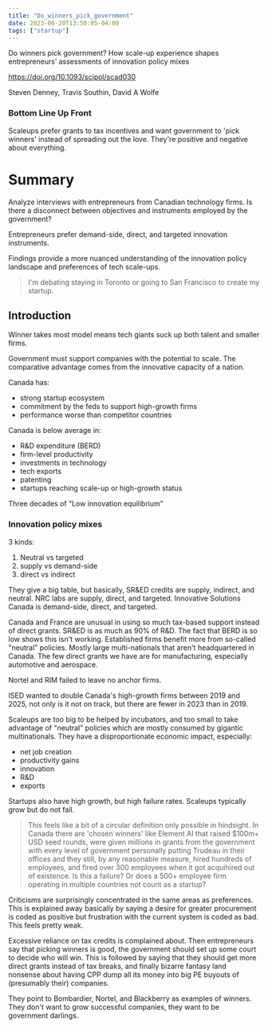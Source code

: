 ```yaml
---
title: "Do_winners_pick_government"
date: 2023-06-20T13:50:05-04:00
tags: ["startup"]
---
```


Do winners pick government? How scale-up experience shapes entrepreneurs’ assessments of innovation policy mixes

https://doi.org/10.1093/scipol/scad030

Steven Denney, Travis Southin, David A Wolfe

### Bottom Line Up Front

Scaleups prefer grants to tax incentives and want government to 'pick winners' instead of spreading out the love. They're positive and negative about everything.

# Summary

Analyze interviews with entrepreneurs from Canadian technology firms. Is there a disconnect between objectives and instruments employed by the government?

Entrepreneurs prefer demand-side, direct, and targeted innovation instruments. 

Findings provide a more nuanced understanding of the innovation policy landscape and preferences of tech scale-ups.

> I'm debating staying in Toronto or going to San Francisco to create my startup.

## Introduction

Winner takes most model means tech giants suck up both talent and smaller firms.

Government must support companies with the potential to scale. The comparative advantage comes from the innovative capacity of a nation.

Canada has:
- strong startup ecosystem
- commitment by the feds to support high-growth firms
- performance worse than competitor countries

Canada is below average in:
- R&D expenditure (BERD)
- firm-level productivity
- investments in technology
- tech exports
- patenting
- startups reaching scale-up or high-growth status

Three decades of "Low innovation equilibrium"

### Innovation policy mixes

3 kinds:
1) Neutral vs targeted
1) supply vs demand-side 
1) direct vs indirect

They give a big table, but basically, SR&ED credits are supply, indirect, and neutral. NRC labs are supply, direct, and targeted. Innovative Solutions Canada is demand-side, direct, and targeted.

Canada and France are unusual in using so much tax-based support instead of direct grants. SR&ED is as much as 90% of R&D. The fact that BERD is so low shows this isn't working. Established firms benefit more from so-called "neutral" policies. Mostly large multi-nationals that aren't headquartered in Canada. 
The few direct grants we have are for manufacturing, especially automotive and aerospace. 

Nortel and RIM failed to leave no anchor firms.

ISED wanted to double Canada's high-growth firms between 2019 and 2025, not only is it not on track, but there are fewer in 2023 than in 2019.

Scaleups are too big to be helped by incubators, and too small to take advantage of "neutral" policies which are mostly consumed by gigantic multinationals. They have a disproportionate economic impact, especially:
- net job creation
- productivity gains
- innovation 
- R&D 
- exports 

Startups also have high growth, but high failure rates. Scaleups typically grow but do not fail. 

> This feels like a bit of a circular definition only possible in hindsight. In Canada there are 'chosen winners' like Element AI that raised $100m+ USD seed rounds, were given millions in grants from the government with every level of government personally putting Trudeau in their offices and they still, by any reasonable measure, hired hundreds of employees, and fired over 300 employees when it got acquihired out of existence. Is this a failure? Or does a 500+ employee firm operating in multiple countries not count as a startup?

Criticisms are surprisingly concentrated in the same areas as preferences. This is explained away basically by saying a desire for greater procurement is coded as positive but frustration with the current system is coded as bad. This feels pretty weak.

Excessive reliance on tax credits is complained about. Then entrepreneurs say that picking winners is good, the government should set up some court to decide who will win. This is followed by saying that they should get more direct grants instead of tax breaks, and finally bizarre fantasy land nonsense about having CPP dump all its money into big PE buyouts of (presumably their) companies.

They point to Bombardier, Nortel, and Blackberry as examples of winners. They don't want to grow successful companies, they want to be government darlings.

